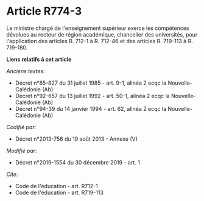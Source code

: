 # Article R774-3

Le ministre chargé de l'enseignement supérieur exerce les compétences dévolues au recteur de région académique, chancelier
des universités, pour l'application des articles R. 712-1 à R. 712-46 et des articles R. 719-113 à R. 719-180.

**Liens relatifs à cet article**

_Anciens textes_:

  - Décret n°85-827 du 31 juillet 1985 - art. 9-1, alinéa 2 ecqc la Nouvelle-Calédonie (Ab)
  - Décret n°92-657 du 13 juillet 1992 - art. 50-1, alinéa 2 ecqc la Nouvelle-Calédonie (Ab)
  - Décret n°94-39 du 14 janvier 1994 - art. 62, alinéa 2 ecqc la Nouvelle-Calédonie (Ab)

_Codifié par_:

  - Décret n°2013-756 du 19 août 2013 -  Annexe (V)

_Modifié par_:

  - Décret n°2019-1554 du 30 décembre 2019 - art. 1

_Cite_:

  - Code de l'éducation - art. R712-1
  - Code de l'éducation - art. R719-113
